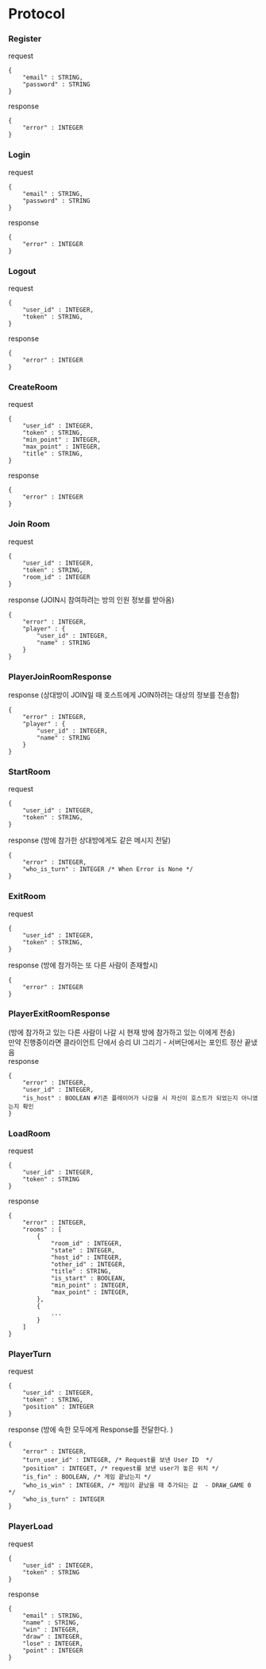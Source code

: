 # Protocol 

### Register 
request
```
{
    "email" : STRING, 
    "password" : STRING
}
```
response
```
{
    "error" : INTEGER
}
```

### Login 
request
```
{
    "email" : STRING, 
    "password" : STRING
}
```
response
```
{
    "error" : INTEGER
}
```

### Logout
request
```
{
    "user_id" : INTEGER, 
    "token" : STRING,
}
```
response
```
{
    "error" : INTEGER
}
```

### CreateRoom 
request
```
{
    "user_id" : INTEGER, 
    "token" : STRING,
    "min_point" : INTEGER, 
    "max_point" : INTEGER,
    "title" : STRING,
}
```
response
```
{
    "error" : INTEGER
}
```

### Join Room
request
```
{
    "user_id" : INTEGER, 
    "token" : STRING,
    "room_id" : INTEGER
}
```
response (JOIN시 참여하려는 방의 인원 정보를 받아옴)
```
{
    "error" : INTEGER, 
    "player" : {
        "user_id" : INTEGER, 
        "name" : STRING
    }
}
```

### PlayerJoinRoomResponse
response (상대방이 JOIN일 때 호스트에게 JOIN하려는 대상의 정보를 전송함)
```
{
    "error" : INTEGER, 
    "player" : {
        "user_id" : INTEGER, 
        "name" : STRING
    }
}
```

### StartRoom
request
```
{
    "user_id" : INTEGER, 
    "token" : STRING,
}
``` 
response (방에 참가한 상대방에게도 같은 메시지 전달)
```
{
    "error" : INTEGER, 
    "who_is_turn" : INTEGER /* When Error is None */
}
```

### ExitRoom
request
```
{
    "user_id" : INTEGER, 
    "token" : STRING,
}
```
response (방에 참가하는 또 다른 사람이 존재할시)
```
{
    "error" : INTEGER
}
```

### PlayerExitRoomResponse
(방에 참가하고 있는 다른 사람이 나갈 시 현재 방에 참가하고 있는 이에게 전송)   
만약 진행중이라면 클라이언트 단에서 승리 UI 그리기 - 서버단에서는 포인트 정산 끝냈음   
response  
```
{
    "error" : INTEGER, 
    "user_id" : INTEGER,
    "is_host" : BOOLEAN #기존 플레이어가 나갔을 시 자신이 호스트가 되었는지 아니였는지 확인
}
```

### LoadRoom
request
```
{
    "user_id" : INTEGER, 
    "token" : STRING
}
```
response
```
{
    "error" : INTEGER, 
    "rooms" : [
        {
            "room_id" : INTEGER, 
            "state" : INTEGER, 
            "host_id" : INTEGER, 
            "other_id" : INTEGER,
            "title" : STRING, 
            "is_start" : BOOLEAN,
            "min_point" : INTEGER, 
            "max_point" : INTEGER,
        },
        {
            ...
        }
    ]
}
```

### PlayerTurn
request 
```
{
    "user_id" : INTEGER, 
    "token" : STRING,
    "position" : INTEGER
}
```
response (방에 속한 모두에게 Response를 전달한다. )
```
{
    "error" : INTEGER,
    "turn_user_id" : INTEGER, /* Request를 보낸 User ID  */
    "position" : INTEGET, /* request를 보낸 user가 놓은 위치 */
    "is_fin" : BOOLEAN, /* 게임 끝났는지 */
    "who_is_win" : INTEGER, /* 게임이 끝났을 때 추가되는 값  - DRAW_GAME 0  */
    "who_is_turn" : INTEGER
}
```

### PlayerLoad
request
```
{
    "user_id" : INTEGER, 
    "token" : STRING
}
```

response
```
{
    "email" : STRING, 
    "name" : STRING,
    "win" : INTEGER, 
    "draw" : INTEGER, 
    "lose" : INTEGER,
    "point" : INTEGER
}
```